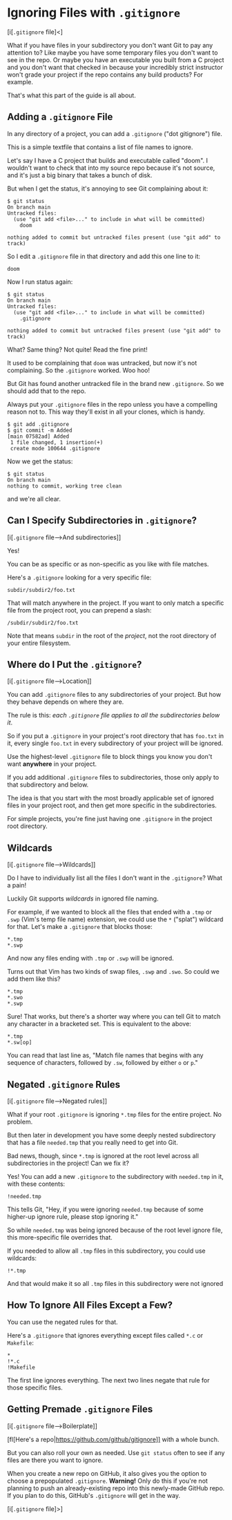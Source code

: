 # Ignoring Files with `.gitignore`

[i[`.gitignore` file]<]

What if you have files in your subdirectory you don't want Git to pay
any attention to? Like maybe you have some temporary files you don't
want to see in the repo. Or maybe you have an executable you built from
a C project and you don't want that checked in because your incredibly
strict instructor won't grade your project if the repo contains any
build products? For example.

That's what this part of the guide is all about.

## Adding a `.gitignore` File

In any directory of a project, you can add a `.gitignore` ("dot
gitignore") file.

This is a simple textfile that contains a list of file names to ignore.

Let's say I have a C project that builds and executable called "doom". I
wouldn't want to check that into my source repo because it's not source,
and it's just a big binary that takes a bunch of disk.

But when I get the status, it's annoying to see Git complaining about
it:

``` {.default}
$ git status
On branch main
Untracked files:
  (use "git add <file>..." to include in what will be committed)
	doom

nothing added to commit but untracked files present (use "git add" to track)
```

So I edit a `.gitignore` file in that directory and add this one line to
it:

``` {.default}
doom
```

Now I run status again:

``` {.default}
$ git status
On branch main
Untracked files:
  (use "git add <file>..." to include in what will be committed)
	.gitignore

nothing added to commit but untracked files present (use "git add" to track)
```

What? Same thing? Not quite! Read the fine print!

It used to be complaining that `doom` was untracked, but now it's not
complaining. So the `.gitignore` worked. Woo hoo!

But Git has found another untracked file in the brand new `.gitignore`.
So we should add that to the repo.

Always put your `.gitignore` files in the repo unless you have a
compelling reason not to. This way they'll exist in all your clones,
which is handy.

``` {.default}
$ git add .gitignore
$ git commit -m Added
[main 07582ad] Added
 1 file changed, 1 insertion(+)
 create mode 100644 .gitignore
```

Now we get the status:

``` {.default}
$ git status
On branch main
nothing to commit, working tree clean
```

and we're all clear.

## Can I Specify Subdirectories in `.gitignore`?

[i[`.gitignore` file-->And subdirectories]]

Yes!

You can be as specific or as non-specific as you like with file matches.

Here's a `.gitignore` looking for a very specific file:

``` {.default}
subdir/subdir2/foo.txt
```

That will match anywhere in the project. If you want to only match a
specific file from the project root, you can prepend a slash:

``` {.default}
/subdir/subdir2/foo.txt
```

Note that means `subdir` in the root of the _project_, not the root
directory of your entire filesystem.

## Where do I Put the `.gitignore`?

[i[`.gitignore` file-->Location]]

You can add `.gitignore` files to any subdirectories of your project.
But how they behave depends on where they are.

The rule is this: *each `.gitignore` file applies to all the
subdirectories below it*.

So if you put a `.gitignore` in your project's root directory that has
`foo.txt` in it, every single `foo.txt` in every subdirectory of your
project will be ignored.

Use the highest-level `.gitignore` file to block things you know you
don't want **anywhere** in your project.

If you add additional `.gitignore` files to subdirectories, those only
apply to that subdirectory and below.

The idea is that you start with the most broadly applicable set of
ignored files in your project root, and then get more specific in the
subdirectories.

For simple projects, you're fine just having one `.gitignore` in the
project root directory.

## Wildcards

[i[`.gitignore` file-->Wildcards]]

Do I have to individually list all the files I don't want in the
`.gitignore`? What a pain!

Luckily Git supports _wildcards_ in ignored file naming.

For example, if we wanted to block all the files that ended with a
`.tmp` or `.swp` (Vim's temp file name) extension, we could use the `*`
("splat") wildcard for that. Let's make a `.gitignore` that blocks
those:

``` {.default}
*.tmp
*.swp
```

And now any files ending with `.tmp` or `.swp` will be ignored.

Turns out that Vim has two kinds of swap files, `.swp` and `.swo`. So
could we add them like this?

``` {.default}
*.tmp
*.swo
*.swp
```

Sure! That works, but there's a shorter way where you can tell Git to
match any character in a bracketed set. This is equivalent to the
above:

``` {.default}
*.tmp
*.sw[op]
```

You can read that last line as, "Match file names that begins with any
sequence of characters, followed by `.sw`, followed by either `o` or
`p`."

## Negated `.gitignore` Rules

[i[`.gitignore` file-->Negated rules]]

What if your root `.gitignore` is ignoring `*.tmp` files for the entire
project. No problem.

But then later in development you have some deeply nested subdirectory
that has a file `needed.tmp` that you really need to get into Git.

Bad news, though, since `*.tmp` is ignored at the root level across all
subdirectories in the project! Can we fix it?

Yes! You can add a new `.gitignore` to the subdirectory with
`needed.tmp` in it, with these contents:

``` {.default}
!needed.tmp
```

This tells Git, "Hey, if you were ignoring `needed.tmp` because of some
higher-up ignore rule, please stop ignoring it."

So while `needed.tmp` was being ignored because of the root level ignore
file, this more-specific file overrides that.

If you needed to allow all `.tmp` files in this subdirectory, you could
use wildcards:

``` {.default}
!*.tmp
```

And that would make it so all `.tmp` files in this subdirectory were not
ignored

## How To Ignore All Files Except a Few?

You can use the negated rules for that.

Here's a `.gitignore` that ignores everything except files called `*.c`
or `Makefile`:

``` {.default}
*
!*.c
!Makefile
```

The first line ignores everything. The next two lines negate that rule
for those specific files.


## Getting Premade `.gitignore` Files

[i[`.gitignore` file-->Boilerplate]]

[fl[Here's a repo|https://github.com/github/gitignore]] with a whole
bunch.

But you can also roll your own as needed. Use `git status` often to see
if any files are there you want to ignore.

When you create a new repo on GitHub, it also gives you the option to
choose a prepopulated `.gitignore`. **Warning!** Only do this if you're
not planning to push an already-existing repo into this newly-made
GitHub repo. If you plan to do this, GitHub's `.gitignore` will get in
the way.

[i[`.gitignore` file]>]
